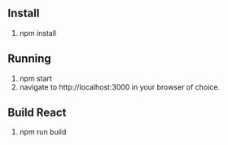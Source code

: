 ## Install

1. npm install

## Running

1. npm start
2. navigate to http://localhost:3000 in your browser of choice.

## Build React

1. npm run build